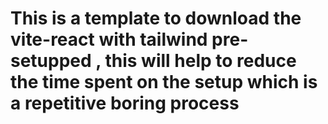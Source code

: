 # This is a template to download the vite-react with tailwind pre-setupped , this will help to reduce the time spent on the setup which is a repetitive boring process
